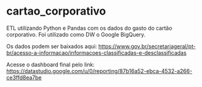 # cartao_corporativo

ETL utilizando Python e Pandas com os dados do gasto do cartão corporativo. Foi utilizado como DW o Google BigQuery.

Os dados podem ser baixados aqui: https://www.gov.br/secretariageral/pt-br/acesso-a-informacao/informacoes-classificadas-e-desclassificadas

Acesse o dashboard final pelo link: https://datastudio.google.com/u/0/reporting/87b16a52-ebca-4532-a266-ce3ffd8ea7be
